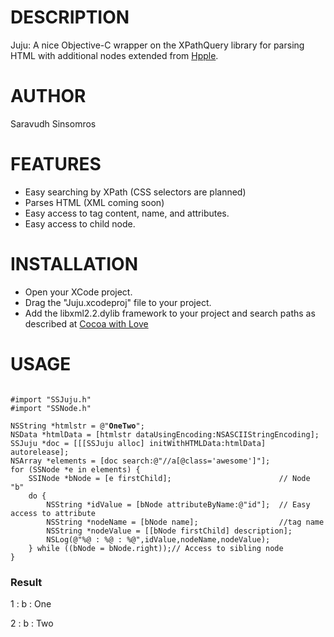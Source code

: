 # DESCRIPTION

Juju: A nice Objective-C wrapper on the XPathQuery library for parsing HTML with additional nodes extended from [Hpple](https://github.com/topfunky/hpple).

# AUTHOR

Saravudh Sinsomros

# FEATURES

* Easy searching by XPath (CSS selectors are planned)
* Parses HTML (XML coming soon)
* Easy access to tag content, name, and attributes.
* Easy access to child node. 

# INSTALLATION

* Open your XCode project.
* Drag the "Juju.xcodeproj" file to your project.
* Add the libxml2.2.dylib framework to your project and search paths as described at [Cocoa with Love](http://cocoawithlove.com/2008/10/using-libxml2-for-parsing-and-xpath.html)

# USAGE

<pre><code>
#import "SSJuju.h"
#import "SSNode.h"

NSString *htmlstr = @"<html><a class='awesome'><b id='1'>One</b><b id='2'>Two</b></a></html>";
NSData *htmlData = [htmlstr dataUsingEncoding:NSASCIIStringEncoding];
SSJuju *doc = [[[SSJuju alloc] initWithHTMLData:htmlData] autorelease];
NSArray *elements = [doc search:@"//a[@class='awesome']"];
for (SSNode *e in elements) {
	SSINode *bNode = [e firstChild];						// Node "b"
	do {
		NSString *idValue = [bNode attributeByName:@"id"]; 	// Easy access to attribute
		NSString *nodeName = [bNode name];					//tag name
		NSString *nodeValue = [[bNode firstChild] description];
		NSLog(@"%@ : %@ : %@",idValue,nodeName,nodeValue);
	} while ((bNode = bNode.right));// Access to sibling node
}
</code></pre>

### Result
1 : b : One

2 : b : Two
